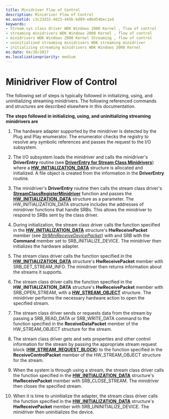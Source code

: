 ```yaml
---
title: Minidriver Flow of Control
description: Minidriver Flow of Control
ms.assetid: c3c23d32-4023-445b-bd89-e0b454bec1ed
keywords:
- Stream.sys class driver WDK Windows 2000 Kernel , flow of control
- streaming minidrivers WDK Windows 2000 Kernel , flow of control
- minidrivers WDK Windows 2000 Kernel Streaming , flow of control
- uninitialized streaming minidrivers WDK streaming minidriver
- initializing streaming minidrivers WDK Windows 2000 Kernel
ms.date: 04/20/2017
ms.localizationpriority: medium
---
```


# Minidriver Flow of Control





The following set of steps is typically followed in initializing, using, and uninitializing streaming minidrivers. The following referenced commands and structures are described elsewhere in this documentation.

**The steps followed in initializing, using, and uninitializing streaming minidrivers are**

1.  The hardware adapter supported by the minidriver is detected by the Plug and Play enumerator. The enumerator checks the registry to resolve any symbolic references and passes the request to the I/O subsystem.

2.  The I/O subsystem loads the minidriver and calls the minidriver's **DriverEntry** routine (see [**DriverEntry for Stream Class Minidrivers**](/previous-versions/ff558717(v=vs.85))) where a [**HW\_INITIALIZATION\_DATA**](/windows-hardware/drivers/ddi/strmini/ns-strmini-_hw_initialization_data) structure is allocated and initialized. A file object is created from the information in the **DriverEntry** routine.

3.  The minidriver's **DriverEntry** routine then calls the stream class driver's [**StreamClassRegisterMinidriver**](/windows-hardware/drivers/ddi/strmini/nf-strmini-streamclassregisteradapter) function and passes the [**HW\_INITIALIZATION\_DATA**](/windows-hardware/drivers/ddi/strmini/ns-strmini-_hw_initialization_data) structure as a parameter. The HW\_INITIALIZATION\_DATA structure includes the addresses of minidriver functions that handle SRBs. This allows the minidriver to respond to SRBs sent by the class driver.

4.  During initialization, the stream class driver calls the function specified in the [**HW\_INITIALIZATION\_DATA**](/windows-hardware/drivers/ddi/strmini/ns-strmini-_hw_initialization_data) structure's **HwReceivePacket** member (see [*StrMiniReceiveDevicePacket*](/windows-hardware/drivers/ddi/strmini/nc-strmini-phw_receive_device_srb)) with and SRB with the **Command** member set to SRB\_INITIALIZE\_DEVICE. The minidriver then initializes the hardware adapter.

5.  The stream class driver calls the function specified in the [**HW\_INITIALIZATION\_DATA**](/windows-hardware/drivers/ddi/strmini/ns-strmini-_hw_initialization_data) structure's **HwReceivePacket** member with SRB\_GET\_STREAM\_INFO. The minidriver then returns information about the streams it supports.

6.  The stream class driver calls the function specified in the **HW\_INITIALIZATION\_DATA** structure's **HwReceivePacket** member with SRB\_OPEN\_STREAM, with a [**HW\_STREAM\_OBJECT**](/windows-hardware/drivers/ddi/strmini/ns-strmini-_hw_stream_object) structure. The minidriver performs the necessary hardware action to open the specified stream.

7.  The stream class driver sends or requests data from the stream by passing a SRB\_READ\_DATA or SRB\_WRITE\_DATA command to the function specified in the **ReceiveDataPacket** member of the HW\_STREAM\_OBJECT structure for the stream.

8.  The stream class driver gets and sets properties and other control information for the stream by passing the appropriate stream request block ([**HW\_STREAM\_REQUEST\_BLOCK**](/windows-hardware/drivers/ddi/strmini/ns-strmini-_hw_stream_request_block)) to the function specified in the **ReceiveControlPacket** member of the HW\_STREAM\_OBJECT structure for the stream.

9.  When the system is through using a stream, the stream class driver calls the function specified in the [**HW\_INITIALIZATION\_DATA**](/windows-hardware/drivers/ddi/strmini/ns-strmini-_hw_initialization_data) structure's **HwReceivePacket** member with SRB\_CLOSE\_STREAM. The minidriver then closes the specified stream.

10. When it is time to uninitialize the adapter, the stream class driver calls the function specified in the [**HW\_INITIALIZATION\_DATA**](/windows-hardware/drivers/ddi/strmini/ns-strmini-_hw_initialization_data) structure's **HwReceivePacket** member with SRB\_UNINITIALIZE\_DEVICE. The minidriver then uninitializes the device.

 


